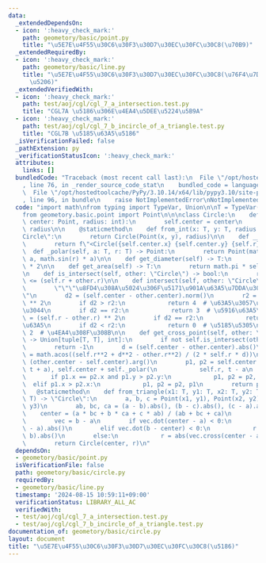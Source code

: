 ```yaml
---
data:
  _extendedDependsOn:
  - icon: ':heavy_check_mark:'
    path: geometory/basic/point.py
    title: "\u5E7E\u4F55\u30C6\u30F3\u30D7\u30EC\u30FC\u30C8(\u70B9)"
  _extendedRequiredBy:
  - icon: ':heavy_check_mark:'
    path: geometory/basic/line.py
    title: "\u5E7E\u4F55\u30C6\u30F3\u30D7\u30EC\u30FC\u30C8(\u76F4\u7DDA\u30FB\u7DDA\
      \u5206)"
  _extendedVerifiedWith:
  - icon: ':heavy_check_mark:'
    path: test/aoj/cgl/cgl_7_a_intersection.test.py
    title: "CGL7A \u5186\u306E\u4EA4\u5DEE\u5224\u5B9A"
  - icon: ':heavy_check_mark:'
    path: test/aoj/cgl/cgl_7_b_incircle_of_a_triangle.test.py
    title: "CGL7B \u5185\u63A5\u5186"
  _isVerificationFailed: false
  _pathExtension: py
  _verificationStatusIcon: ':heavy_check_mark:'
  attributes:
    links: []
  bundledCode: "Traceback (most recent call last):\n  File \"/opt/hostedtoolcache/PyPy/3.10.14/x64/lib/pypy3.10/site-packages/onlinejudge_verify/documentation/build.py\"\
    , line 76, in _render_source_code_stat\n    bundled_code = language.bundle(\n\
    \  File \"/opt/hostedtoolcache/PyPy/3.10.14/x64/lib/pypy3.10/site-packages/onlinejudge_verify/languages/python.py\"\
    , line 96, in bundle\n    raise NotImplementedError\nNotImplementedError\n"
  code: "import math\nfrom typing import TypeVar, Union\n\nT = TypeVar(\"T\")\n\n\
    from geometory.basic.point import Point\n\n\nclass Circle:\n    def __init__(self,\
    \ center: Point, radius: int):\n        self.center = center\n        self.r =\
    \ radius\n\n    @staticmethod\n    def from_int(x: T, y: T, radius: int) -> \"\
    Circle\":\n        return Circle(Point(x, y), radius)\n\n    def __str__(self):\n\
    \        return f\"<Circle({self.center.x} {self.center.y} {self.r})>\"\n\n  \
    \  def _polar(self, a: T, r: T) -> Point:\n        return Point(math.cos(r) *\
    \ a, math.sin(r) * a)\n\n    def get_diameter(self) -> T:\n        return self.r\
    \ * 2\n\n    def get_area(self) -> T:\n        return math.pi * self.r * self.r\n\
    \n    def is_intersect(self, other: \"Circle\") -> bool:\n        return self.center.dist_euclid(other.center)\
    \ <= (self.r + other.r)\n\n    def intersect(self, other: \"Circle\") -> int:\n\
    \        \"\"\"\u8FD4\u308A\u5024\u306F\u5171\u901A\u63A5\u7DDA\u306E\u6570\"\"\
    \"\n        d2 = (self.center - other.center).norm()\n        r2 = (self.r + other.r)\
    \ ** 2\n        if d2 > r2:\n            return 4  # \u63A5\u3057\u3066\u3044\u306A\
    \u3044\n        if d2 == r2:\n            return 3  # \u5916\u63A5\n        r2\
    \ = (self.r - other.r) ** 2\n        if d2 == r2:\n            return 1  # \u5185\
    \u63A5\n        if d2 < r2:\n            return 0  # \u5185\u5305\n        return\
    \ 2  # \u4EA4\u308F\u308B\n\n    def get_cross_point(self, other: \"Circle\")\
    \ -> Union[tuple[T, T], int]:\n        if not self.is_intersect(other):\n    \
    \        return -1\n        d = (self.center - other.center).abs()\n        a\
    \ = math.acos((self.r**2 + d**2 - other.r**2) / (2 * self.r * d))\n        t =\
    \ (other.center - self.center).arg()\n        p1, p2 = self.center + self._polar(self.r,\
    \ t + a), self.center + self._polar(\n            self.r, t - a\n        )\n \
    \       if p1.x == p2.x and p1.y > p2.y:\n            p1, p2 = p2, p1\n      \
    \  elif p1.x > p2.x:\n            p1, p2 = p2, p1\n        return p1, p2\n\n \
    \   @staticmethod\n    def from_triangle(x1: T, y1: T, x2: T, y2: T, x3: T, y3:\
    \ T) -> \"Circle\":\n        a, b, c = Point(x1, y1), Point(x2, y2), Point(x3,\
    \ y3)\n        ab, bc, ca = (a - b).abs(), (b - c).abs(), (c - a).abs()\n    \
    \    center = (a * bc + b * ca + c * ab) / (ab + bc + ca)\n        # Line.get_distance_segment_from_point\n\
    \        vec = b - a\n        if vec.dot(center - a) < 0:\n            r = (center\
    \ - a).abs()\n        elif vec.dot(b - center) < 0:\n            r = (center -\
    \ b).abs()\n        else:\n            r = abs(vec.cross(center - a) / vec.abs())\n\
    \        return Circle(center, r)\n"
  dependsOn:
  - geometory/basic/point.py
  isVerificationFile: false
  path: geometory/basic/circle.py
  requiredBy:
  - geometory/basic/line.py
  timestamp: '2024-08-15 10:59:11+09:00'
  verificationStatus: LIBRARY_ALL_AC
  verifiedWith:
  - test/aoj/cgl/cgl_7_a_intersection.test.py
  - test/aoj/cgl/cgl_7_b_incircle_of_a_triangle.test.py
documentation_of: geometory/basic/circle.py
layout: document
title: "\u5E7E\u4F55\u30C6\u30F3\u30D7\u30EC\u30FC\u30C8(\u5186)"
---
```


